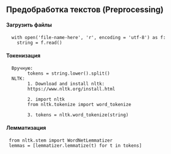 ## Предобработка текстов (Preprocessing)

#### Загрузить файлы
      with open('file-name-here', 'r', encoding = 'utf-8') as f:
        string = f.read()
#### Токенизация
      Вручную:
            tokens = string.lower().split()
      NLTK:
            1. Download and install nltk:
            https://www.nltk.org/install.html  
            
            2. import nltk
            from nltk.tokenize import word_tokenize
                       
            3. tokens = nltk.word_tokenize(string)
#### Лемматизация
     from nltk.stem import WordNetLemmatizer
     lemmas = [lemmatizer.lemmatize(t) for t in tokens]
      
      
      
